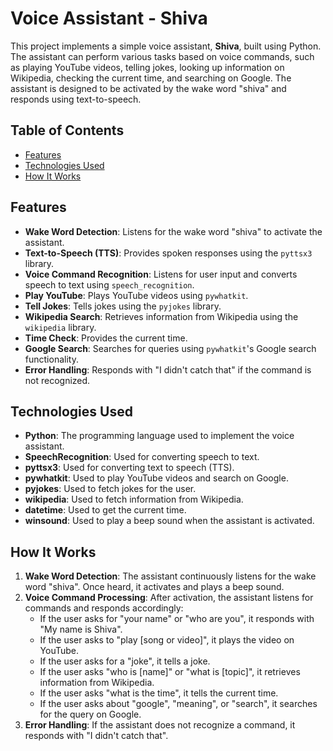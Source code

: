 # Voice Assistant - Shiva

This project implements a simple voice assistant, **Shiva**, built using Python. The assistant can perform various tasks based on voice commands, such as playing YouTube videos, telling jokes, looking up information on Wikipedia, checking the current time, and searching on Google. The assistant is designed to be activated by the wake word "shiva" and responds using text-to-speech.

## Table of Contents
- [Features](#features)
- [Technologies Used](#technologies-used)
- [How It Works](#how-it-works)


## Features

- **Wake Word Detection**: Listens for the wake word "shiva" to activate the assistant.
- **Text-to-Speech (TTS)**: Provides spoken responses using the `pyttsx3` library.
- **Voice Command Recognition**: Listens for user input and converts speech to text using `speech_recognition`.
- **Play YouTube**: Plays YouTube videos using `pywhatkit`.
- **Tell Jokes**: Tells jokes using the `pyjokes` library.
- **Wikipedia Search**: Retrieves information from Wikipedia using the `wikipedia` library.
- **Time Check**: Provides the current time.
- **Google Search**: Searches for queries using `pywhatkit`'s Google search functionality.
- **Error Handling**: Responds with "I didn't catch that" if the command is not recognized.

## Technologies Used

- **Python**: The programming language used to implement the voice assistant.
- **SpeechRecognition**: Used for converting speech to text.
- **pyttsx3**: Used for converting text to speech (TTS).
- **pywhatkit**: Used to play YouTube videos and search on Google.
- **pyjokes**: Used to fetch jokes for the user.
- **wikipedia**: Used to fetch information from Wikipedia.
- **datetime**: Used to get the current time.
- **winsound**: Used to play a beep sound when the assistant is activated.

## How It Works

1. **Wake Word Detection**: The assistant continuously listens for the wake word "shiva". Once heard, it activates and plays a beep sound.
2. **Voice Command Processing**: After activation, the assistant listens for commands and responds accordingly:
   - If the user asks for "your name" or "who are you", it responds with "My name is Shiva".
   - If the user asks to "play [song or video]", it plays the video on YouTube.
   - If the user asks for a "joke", it tells a joke.
   - If the user asks "who is [name]" or "what is [topic]", it retrieves information from Wikipedia.
   - If the user asks "what is the time", it tells the current time.
   - If the user asks about "google", "meaning", or "search", it searches for the query on Google.
3. **Error Handling**: If the assistant does not recognize a command, it responds with "I didn't catch that".
